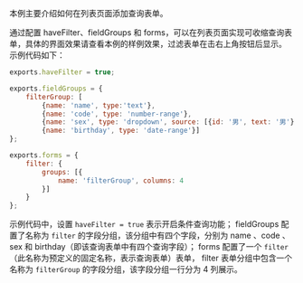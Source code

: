 本例主要介绍如何在列表页面添加查询表单。

通过配置 haveFilter、fieldGroups 和 forms，可以在列表页面实现可收缩查询表单，具体的界面效果请查看本例的样例效果，过滤表单在击右上角按钮后显示。
示例代码如下：
```js
exports.haveFilter = true;

exports.fieldGroups = {
    filterGroup: [
        {name: 'name', type:'text'},
        {name: 'code', type: 'number-range'},
        {name: 'sex', type: 'dropdown', source: [{id: '男', text: '男'}, {id: '女', text: '女'}]},
        {name: 'birthday', type: 'date-range'}]
};

exports.forms = {
    filter: {
        groups: [{
            name: 'filterGroup', columns: 4
        }]
    }
};

```
示例代码中，设置 `haveFilter = true` 表示开启条件查询功能；
fieldGroups 配置了名称为 `filter` 的字段分组，该分组中有四个字段，分别为 name 、code 、 sex 和 birthday（即该查询表单中有四个查询字段）；
forms 配置了一个 `filter` （此名称为预定义的固定名称，表示查询表单）表单， filter 表单分组中包含一个名称为 `filterGroup` 的字段分组，该字段分组一行分为 4 列展示。
